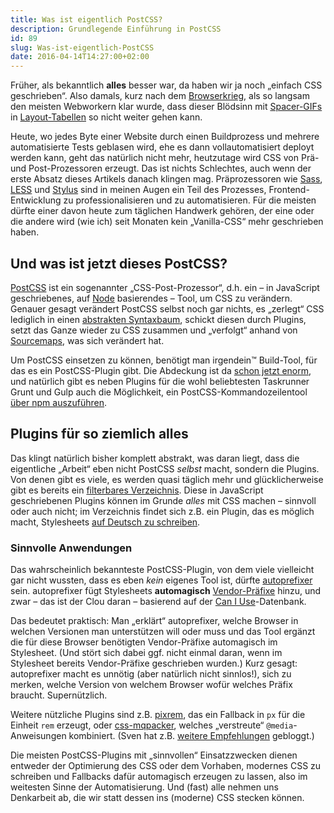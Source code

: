 ```yaml
---
title: Was ist eigentlich PostCSS?
description: Grundlegende Einführung in PostCSS
id: 89
slug: Was-ist-eigentlich-PostCSS
date: 2016-04-14T14:27:00+02:00
---
```


Früher, als bekanntlich **alles** besser war, da haben wir ja noch „einfach CSS geschrieben“. Also damals, kurz nach dem [Browserkrieg](https://de.wikipedia.org/wiki/Browserkrieg), als so langsam den meisten Webworkern klar wurde, dass dieser Blödsinn mit [Spacer-GIFs](https://en.wikipedia.org/wiki/Spacer_GIF) in [Layout-Tabellen](http://little-boxes.de/lb1/1.3-rueckblick-layout-tabellen.html) so nicht weiter gehen kann.

Heute, wo jedes Byte einer Website durch einen Buildprozess und mehrere automatisierte Tests geblasen wird, ehe es dann vollautomatisiert deployt werden kann, geht das natürlich nicht mehr, heutzutage wird CSS von Prä- und Post-Prozessoren erzeugt. Das ist nichts Schlechtes, auch wenn der erste Absatz dieses Artikels danach klingen mag. Präprozessoren wie [Sass](http://sass-lang.com), [LESS](http://lesscss.org) und [Stylus](http://stylus-lang.com) sind in meinen Augen ein Teil des Prozesses, Frontend-Entwicklung zu professionalisieren und zu automatisieren. Für die meisten dürfte einer davon heute zum täglichen Handwerk gehören, der eine oder die andere wird (wie ich) seit Monaten kein „Vanilla-CSS“ mehr geschrieben haben.

## Und was ist jetzt dieses PostCSS?

[PostCSS](http://postcss.org) ist ein sogenannter „CSS-Post-Prozessor“, d.h. ein – in JavaScript geschriebenes, auf [Node](https://nodejs.org/en/) basierendes – Tool, um CSS zu verändern. Genauer gesagt verändert PostCSS selbst noch gar nichts, es „zerlegt“ CSS lediglich in einen [abstrakten Syntaxbaum](https://de.wikipedia.org/wiki/Abstrakter_Syntaxbaum), schickt diesen durch Plugins, setzt das Ganze wieder zu CSS zusammen und „verfolgt“ anhand von [Sourcemaps](http://www.html5rocks.com/en/tutorials/developertools/sourcemaps/), was sich verändert hat.

Um PostCSS einsetzen zu können, benötigt man irgendein™ Build-Tool, für das es ein PostCSS-Plugin gibt. Die Abdeckung ist da [schon jetzt enorm](https://github.com/postcss/postcss#usage), und natürlich gibt es neben Plugins für die wohl beliebtesten Taskrunner Grunt und Gulp auch die Möglichkeit, ein PostCSS-Kommandozeilentool [über npm auszuführen](https://github.com/postcss/postcss#npm-run--cli).

## Plugins für so ziemlich alles

Das klingt natürlich bisher komplett abstrakt, was daran liegt, dass die eigentliche „Arbeit“ eben nicht PostCSS _selbst_ macht, sondern die Plugins. Von denen gibt es viele, es werden quasi täglich mehr und glücklicherweise gibt es bereits ein [filterbares Verzeichnis](http://postcss.parts). Diese in JavaScript geschriebenen Plugins können im Grunde _alles_ mit CSS machen – sinnvoll oder auch nicht; im Verzeichnis findet sich z.B. ein Plugin, das es möglich macht, Stylesheets [auf Deutsch zu schreiben](https://github.com/timche/postcss-german-stylesheets#example).

### Sinnvolle Anwendungen

Das wahrscheinlich bekannteste PostCSS-Plugin, von dem viele vielleicht gar nicht wussten, dass es eben _kein_ eigenes Tool ist, dürfte [autoprefixer](https://github.com/postcss/autoprefixer) sein. autoprefixer fügt Stylesheets **automagisch** [Vendor-Präfixe](https://developer.mozilla.org/de/docs/Glossary/Vendor_Prefix) hinzu, und zwar – das ist der Clou daran – basierend auf der [Can I Use](http://caniuse.com)\-Datenbank.

Das bedeutet praktisch: Man „erklärt“ autoprefixer, welche Browser in welchen Versionen man unterstützen will oder muss und das Tool ergänzt die für diese Browser benötigten Vendor-Präfixe automagisch im Stylesheet. (Und stört sich dabei ggf. nicht einmal daran, wenn im Stylesheet bereits Vendor-Präfixe geschrieben wurden.) Kurz gesagt: autoprefixer macht es unnötig (aber natürlich nicht sinnlos!), sich zu merken, welche Version von welchem Browser wofür welches Präfix braucht. Supernützlich.

Weitere nützliche Plugins sind z.B. [pixrem](https://github.com/robwierzbowski/node-pixrem), das ein Fallback in `px` für die Einheit `rem` erzeugt, oder [css-mqpacker](https://github.com/hail2u/node-css-mqpacker), welches „verstreute“ `@media`\-Anweisungen kombiniert. (Sven hat z.B. [weitere Empfehlungen](http://maddesigns.de/postcss-plugins-2692.html) gebloggt.)

Die meisten PostCSS-Plugins mit „sinnvollen“ Einsatzzwecken dienen entweder der Optimierung des CSS oder dem Vorhaben, modernes CSS zu schreiben und Fallbacks dafür automagisch erzeugen zu lassen, also im weitesten Sinne der Automatisierung. Und (fast) alle nehmen uns Denkarbeit ab, die wir statt dessen ins (moderne) CSS stecken können.

